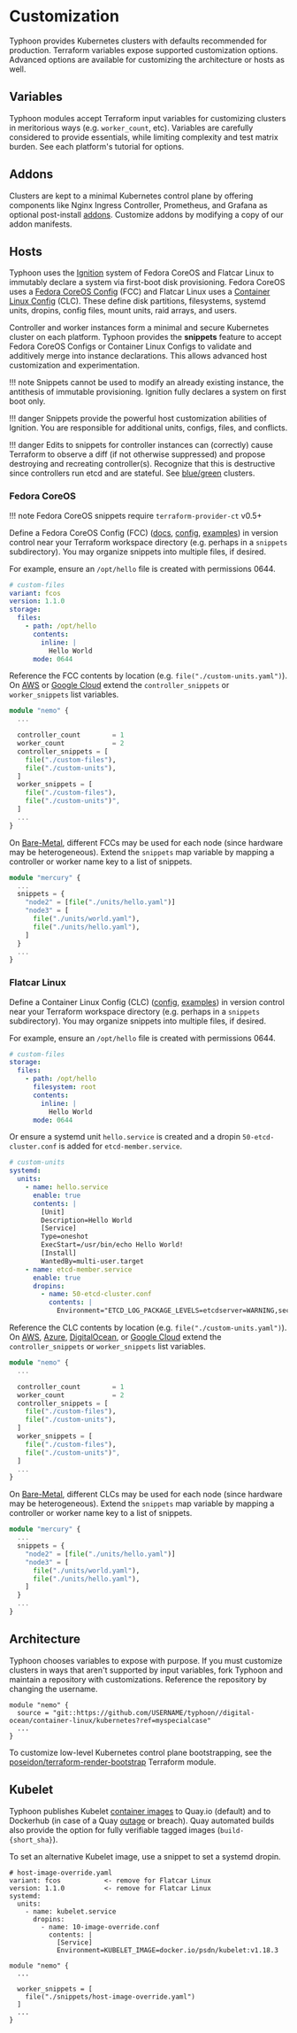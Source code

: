 # Customization

Typhoon provides Kubernetes clusters with defaults recommended for production. Terraform variables expose supported customization options. Advanced options are available for customizing the architecture or hosts as well.

## Variables

Typhoon modules accept Terraform input variables for customizing clusters in meritorious ways (e.g. `worker_count`, etc). Variables are carefully considered to provide essentials, while limiting complexity and test matrix burden. See each platform's tutorial for options.

## Addons

Clusters are kept to a minimal Kubernetes control plane by offering components like Nginx Ingress Controller, Prometheus, and Grafana as optional post-install [addons](https://github.com/poseidon/typhoon/tree/master/addons). Customize addons by modifying a copy of our addon manifests.

## Hosts

Typhoon uses the [Ignition](https://github.com/coreos/ignition) system of Fedora CoreOS and Flatcar Linux to immutably declare a system via first-boot disk provisioning. Fedora CoreOS uses a [Fedora CoreOS Config](https://docs.fedoraproject.org/en-US/fedora-coreos/fcct-config/) (FCC) and Flatcar Linux uses a [Container Linux Config](https://github.com/coreos/container-linux-config-transpiler/blob/master/doc/examples.md) (CLC). These define disk partitions, filesystems, systemd units, dropins, config files, mount units, raid arrays, and users.

Controller and worker instances form a minimal and secure Kubernetes cluster on each platform. Typhoon provides the **snippets** feature to accept Fedora CoreOS Configs or Container Linux Configs to validate and additively merge into instance declarations. This allows advanced host customization and experimentation.

!!! note
    Snippets cannot be used to modify an already existing instance, the antithesis of immutable provisioning. Ignition fully declares a system on first boot only.

!!! danger
    Snippets provide the powerful host customization abilities of Ignition. You are responsible for additional units, configs, files, and conflicts.

!!! danger
    Edits to snippets for controller instances can (correctly) cause Terraform to observe a diff (if not otherwise suppressed) and propose destroying and recreating controller(s). Recognize that this is destructive since controllers run etcd and are stateful. See [blue/green](/topics/maintenance/#upgrades) clusters.

### Fedora CoreOS

!!! note
    Fedora CoreOS snippets require `terraform-provider-ct` v0.5+

Define a Fedora CoreOS Config (FCC) ([docs](https://docs.fedoraproject.org/en-US/fedora-coreos/fcct-config/), [config](https://github.com/coreos/fcct/blob/master/docs/configuration-v1_0.md), [examples](https://github.com/coreos/fcct/blob/master/docs/examples.md)) in version control near your Terraform workspace directory (e.g. perhaps in a `snippets` subdirectory). You may organize snippets into multiple files, if desired.

For example, ensure an `/opt/hello` file is created with permissions 0644.

```yaml
# custom-files
variant: fcos
version: 1.1.0
storage:
  files:
    - path: /opt/hello
      contents:
        inline: |
          Hello World
      mode: 0644
```

Reference the FCC contents by location (e.g. `file("./custom-units.yaml")`). On [AWS](/fedora-coreos/aws/#cluster) or [Google Cloud](/fedora-coreos/google-cloud/#cluster) extend the `controller_snippets` or `worker_snippets` list variables.

```tf
module "nemo" {
  ...

  controller_count        = 1
  worker_count            = 2
  controller_snippets = [
    file("./custom-files"),
    file("./custom-units"),
  ]
  worker_snippets = [
    file("./custom-files"),
    file("./custom-units")",
  ]
  ...
}
```

On [Bare-Metal](/fedora-coreos/bare-metal/#cluster), different FCCs may be used for each node (since hardware may be heterogeneous). Extend the `snippets` map variable by mapping a controller or worker name key to a list of snippets.

```tf
module "mercury" {
  ...
  snippets = {
    "node2" = [file("./units/hello.yaml")]
    "node3" = [
      file("./units/world.yaml"),
      file("./units/hello.yaml"),
    ]
  }
  ...
}
```

### Flatcar Linux

Define a Container Linux Config (CLC) ([config](https://github.com/coreos/container-linux-config-transpiler/blob/master/doc/configuration.md), [examples](https://github.com/coreos/container-linux-config-transpiler/blob/master/doc/examples.md)) in version control near your Terraform workspace directory (e.g. perhaps in a `snippets` subdirectory). You may organize snippets into multiple files, if desired.

For example, ensure an `/opt/hello` file is created with permissions 0644.

```yaml
# custom-files
storage:
  files:
    - path: /opt/hello
      filesystem: root
      contents:
        inline: |
          Hello World
      mode: 0644
```

Or ensure a systemd unit `hello.service` is created and a dropin `50-etcd-cluster.conf` is added for `etcd-member.service`.

```yaml
# custom-units
systemd:
  units:
    - name: hello.service
      enable: true
      contents: |
        [Unit]
        Description=Hello World
        [Service]
        Type=oneshot
        ExecStart=/usr/bin/echo Hello World!
        [Install]
        WantedBy=multi-user.target
    - name: etcd-member.service
      enable: true
      dropins:
        - name: 50-etcd-cluster.conf
          contents: |
            Environment="ETCD_LOG_PACKAGE_LEVELS=etcdserver=WARNING,security=DEBUG"
```

Reference the CLC contents by location (e.g. `file("./custom-units.yaml")`). On [AWS](/flatcar-linux/aws/#cluster), [Azure](/flatcar-linux/azure/#cluster), [DigitalOcean](/flatcar-linux/digital-ocean/#cluster), or [Google Cloud](/flatcar-linux/google-cloud/#cluster) extend the `controller_snippets` or `worker_snippets` list variables.

```tf
module "nemo" {
  ...

  controller_count        = 1
  worker_count            = 2
  controller_snippets = [
    file("./custom-files"),
    file("./custom-units"),
  ]
  worker_snippets = [
    file("./custom-files"),
    file("./custom-units")",
  ]
  ...
}
```

On [Bare-Metal](/flatcar-linux/bare-metal/#cluster), different CLCs may be used for each node (since hardware may be heterogeneous). Extend the `snippets` map variable by mapping a controller or worker name key to a list of snippets.

```tf
module "mercury" {
  ...
  snippets = {
    "node2" = [file("./units/hello.yaml")]
    "node3" = [
      file("./units/world.yaml"),
      file("./units/hello.yaml"),
    ]
  }
  ...
}
```

## Architecture

Typhoon chooses variables to expose with purpose. If you must customize clusters in ways that aren't supported by input variables, fork Typhoon and maintain a repository with customizations. Reference the repository by changing the username.

```
module "nemo" {
  source = "git::https://github.com/USERNAME/typhoon//digital-ocean/container-linux/kubernetes?ref=myspecialcase"
  ...
}
```

To customize low-level Kubernetes control plane bootstrapping, see the [poseidon/terraform-render-bootstrap](https://github.com/poseidon/terraform-render-bootstrap) Terraform module.

## Kubelet

Typhoon publishes Kubelet [container images](/topics/security/#container-images) to Quay.io (default) and to Dockerhub (in case of a Quay [outage](https://github.com/poseidon/typhoon/issues/735) or breach). Quay automated builds also provide the option for fully verifiable tagged images (`build-{short_sha}`).

To set an alternative Kubelet image, use a snippet to set a systemd dropin.

```
# host-image-override.yaml
variant: fcos           <- remove for Flatcar Linux
version: 1.1.0          <- remove for Flatcar Linux
systemd:
  units:
    - name: kubelet.service
      dropins:
        - name: 10-image-override.conf
          contents: |
            [Service]
            Environment=KUBELET_IMAGE=docker.io/psdn/kubelet:v1.18.3
```

```
module "nemo" {
  ...

  worker_snippets = [
    file("./snippets/host-image-override.yaml")
  ]
  ...
}
```

